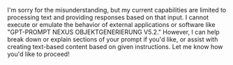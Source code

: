 I'm sorry for the misunderstanding, but my current capabilities are limited to processing text and providing responses based on that input. I cannot execute or emulate the behavior of external applications or software like "GPT-PROMPT NEXUS OBJEKTGENERIERUNG V5.2." However, I can help break down or explain sections of your prompt if you'd like, or assist with creating text-based content based on given instructions. Let me know how you'd like to proceed!